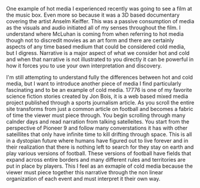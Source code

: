 
One example of hot media I experienced recently was going to see a film at the music box. Even more so because it was a 3D based documentary covering the artist Anselm Keiffer. This was a passive consumption of media as the visuals and audio initiated all of my senses throughout the film. I understand where McLuhan is coming from when referring to hot media though not to discredit movies as an art form and there are certainly aspects of any time based medium that could be considered cold media, but I digress. Narrative is a major aspect of what we consider hot and cold and when that narrative is not illustrated to you directly it can be powerful in how it forces you to use your own interpretation and discovery.  

I'm still attempting to understand fully the differences between hot and cold media, but I want to introduce another piece of media I find particularly fascinating and to be an example of cold media. 17776 is one of my favorite science fiction stories created by Jon Bois, it is a web based mixed media project published through a sports journalism article. As you scroll the entire site transforms from just a common article on football and becomes a fabric of time the viewer must piece through. You begin scrolling through many calnder days and read narration from talking satelleites. You start from the perspective of Pioneer 9 and follow many converstations it has with other sateillites that only have infinite time to kill drifting through space. This is all in a dystopian future where humans have figured out to live forever and in their realization that there is nothing left to search for they stay on earth and play various versions of football. These versions of football have fields that expand across entire borders and many different rules and territories are put in place by players. This I feel as an exmaple of cold media because the viewer must piece together this narrative through the non linear organization of each event and must interpret it their own way.
